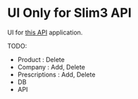 UI Only for Slim3 API
=====================

UI for [this API][1] application.

TODO:
 - Product : Delete
 - Company : Add, Delete
 - Prescriptions : Add, Delete 
  - DB
  - API












[1]: https://github.com/saumya/Slim3Basics